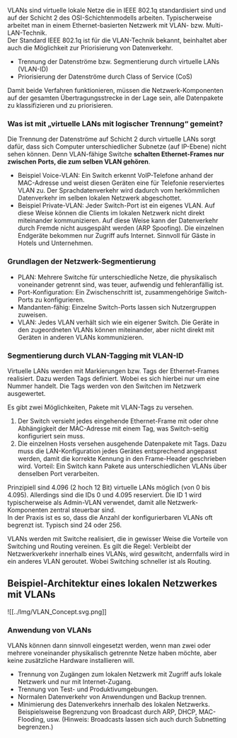 VLANs sind virtuelle lokale Netze die in IEEE 802.1q standardisiert sind und auf der Schicht 2 des OSI-Schichtenmodells arbeiten. Typischerweise arbeitet man in einem Ethernet-basierten Netzwerk mit VLAN- bzw. Multi-LAN-Technik.  
Der Standard IEEE 802.1q ist für die VLAN-Technik bekannt, beinhaltet aber auch die Möglichkeit zur Priorisierung von Datenverkehr.

- Trennung der Datenströme bzw. Segmentierung durch virtuelle LANs (VLAN-ID)
- Priorisierung der Datenströme durch Class of Service (CoS)

Damit beide Verfahren funktionieren, müssen die Netzwerk-Komponenten auf der gesamten Übertragungsstrecke in der Lage sein, alle Datenpakete zu klassifizieren und zu priorisieren.

### Was ist mit „virtuelle LANs mit logischer Trennung“ gemeint?

Die Trennung der Datenströme auf Schicht 2 durch virtuelle LANs sorgt dafür, dass sich Computer unterschiedlicher Subnetze (auf IP-Ebene) nicht sehen können. Denn VLAN-fähige Switche **schalten Ethernet-Frames nur zwischen Ports, die zum selben VLAN gehören**.

- Beispiel Voice-VLAN: Ein Switch erkennt VoIP-Telefone anhand der MAC-Adresse und weist diesen Geräten eine für Telefonie reserviertes VLAN zu. Der Sprachdatenverkehr wird dadurch vom herkömmlichen Datenverkehr im selben lokalen Netzwerk abgeschottet.
- Beispiel Private-VLAN: Jeder Switch-Port ist ein eigenes VLAN. Auf diese Weise können die Clients im lokalen Netzwerk nicht direkt miteinander kommunizieren. Auf diese Weise kann der Datenverkehr durch Fremde nicht ausgespäht werden (ARP Spoofing). Die einzelnen Endgeräte bekommen nur Zugriff aufs Internet. Sinnvoll für Gäste in Hotels und Unternehmen.

### Grundlagen der Netzwerk-Segmentierung

- PLAN: Mehrere Switche für unterschiedliche Netze, die physikalisch voneinander getrennt sind, was teuer, aufwendig und fehleranfällig ist.
- Port-Konfiguration: Ein Zwischenschritt ist, zusammengehörige Switch-Ports zu konfigurieren.
- Mandanten-fähig: Einzelne Switch-Ports lassen sich Nutzergruppen zuweisen.
- VLAN: Jedes VLAN verhält sich wie ein eigener Switch. Die Geräte in den zugeordneten VLANs können miteinander, aber nicht direkt mit Geräten in anderen VLANs kommunizieren.

### Segmentierung durch VLAN-Tagging mit VLAN-ID

Virtuelle LANs werden mit Markierungen bzw. Tags der Ethernet-Frames realisiert. Dazu werden Tags definiert. Wobei es sich hierbei nur um eine Nummer handelt. Die Tags werden von den Switchen im Netzwerk ausgewertet.

Es gibt zwei Möglichkeiten, Pakete mit VLAN-Tags zu versehen.

1. Der Switch versieht jedes eingehende Ethernet-Frame mit oder ohne Abhängigkeit der MAC-Adresse mit einem Tag, was Switch-seitig konfiguriert sein muss.
2. Die einzelnen Hosts versehen ausgehende Datenpakete mit Tags. Dazu muss die LAN-Konfiguration jedes Gerätes entsprechend angepasst werden, damit die korrekte Kennung in den Frame-Header geschrieben wird. Vorteil: Ein Switch kann Pakete aus unterschiedlichen VLANs über denselben Port verarbeiten.

Prinzipiell sind 4.096 (2 hoch 12 Bit) virtuelle LANs möglich (von 0 bis 4.095). Allerdings sind die IDs 0 und 4.095 reserviert. Die ID 1 wird typischerweise als Admin-VLAN verwendet, damit alle Netzwerk-Komponenten zentral steuerbar sind.  
In der Praxis ist es so, dass die Anzahl der konfigurierbaren VLANs oft begrenzt ist. Typisch sind 24 oder 256.

VLANs werden mit Switche realisiert, die in gewisser Weise die Vorteile von Switching und Routing vereinen. Es gilt die Regel: Verbleibt der Netzwerkverkehr innerhalb eines VLANs, wird geswitcht, andernfalls wird in ein anderes VLAN geroutet. Wobei Switching schneller ist als Routing.

## Beispiel-Architektur eines lokalen Netzwerkes mit VLANs

![[../Img/VLAN_Concept.svg.png]]

### Anwendung von VLANs

VLANs können dann sinnvoll eingesetzt werden, wenn man zwei oder mehrere voneinander physikalisch getrennte Netze haben möchte, aber keine zusätzliche Hardware installieren will.

- Trennung von Zugängen zum lokalen Netzwerk mit Zugriff aufs lokale Netzwerk und nur mit Internet-Zugang.
- Trennung von Test- und Produktivumgebungen.
- Normalen Datenverkehr von Anwendungen und Backup trennen.
- Minimierung des Datenverkehrs innerhalb des lokalen Netzwerks. Beispielsweise Begrenzung von Broadcast durch ARP, DHCP, MAC-Flooding, usw. (Hinweis: Broadcasts lassen sich auch durch Subnetting begrenzen.)